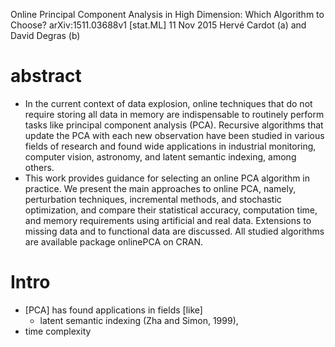 Online Principal Component Analysis in High Dimension:
Which Algorithm to Choose?
arXiv:1511.03688v1 [stat.ML] 11 Nov 2015
Hervé Cardot (a) and David Degras (b)

# abstract

* In the current context of data explosion, online techniques that do not
  require storing all data in memory are indispensable to routinely perform
  tasks like principal component analysis (PCA). Recursive algorithms that
  update the PCA with each new observation have been studied in various fields
  of research and found wide applications in industrial monitoring, computer
  vision, astronomy, and latent semantic indexing, among others.
* This work provides guidance for selecting an online PCA algorithm in
  practice.  We present the main approaches to online PCA, namely, perturbation
  techniques, incremental methods, and stochastic optimization, and compare
  their statistical accuracy, computation time, and memory requirements using
  artificial and real data.  Extensions to missing data and to functional data
  are discussed. All studied algorithms are available package onlinePCA on
  CRAN.

# Intro

* [PCA] has found applications in fields [like]
  * latent semantic indexing (Zha and Simon, 1999),
* time complexity
